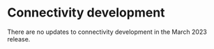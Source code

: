 # Connectivity development 

<head>
  <meta name="guidename" content="Release Notes"/>
  <meta name="context" content="GUID-088e8358-037a-460a-a45f-88e7217f27fa"/>
</head>





There are no updates to connectivity development in the March 2023 release.

